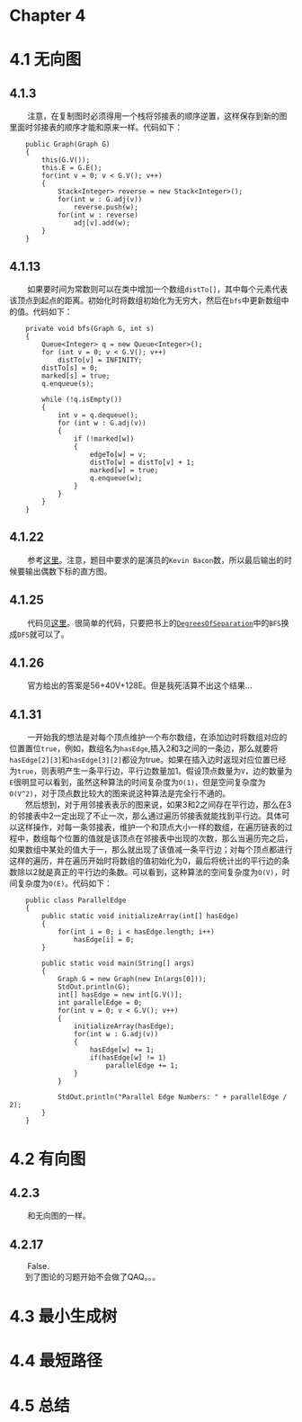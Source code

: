 # Chapter 4
# 4.1 无向图
## 4.1.3
&emsp;&emsp; 注意，在复制图时必须得用一个栈将邻接表的顺序逆置，这样保存到新的图里面时邻接表的顺序才能和原来一样。代码如下：

        public Graph(Graph G)
        {
            this(G.V());
            this.E = G.E();
            for(int v = 0; v < G.V(); v++)
            {
            	Stack<Integer> reverse = new Stack<Integer>();
                for(int w : G.adj(v))
                	reverse.push(w);
                for(int w : reverse)
                	adj[v].add(w);
            }
        }
## 4.1.13
&emsp;&emsp; 如果要时间为常数则可以在类中增加一个数组`distTo[]`，其中每个元素代表该顶点到起点的距离。初始化时将数组初始化为无穷大，然后在`bfs`中更新数组中的值。代码如下：

		private void bfs(Graph G, int s) 
        {
        	Queue<Integer> q = new Queue<Integer>();
        	for (int v = 0; v < G.V(); v++)
            	distTo[v] = INFINITY;
        	distTo[s] = 0;
        	marked[s] = true;
        	q.enqueue(s);

        	while (!q.isEmpty()) 
            {
            	int v = q.dequeue();
            	for (int w : G.adj(v)) 
                {
                    if (!marked[w]) 
                    {
                        edgeTo[w] = v;
                        distTo[w] = distTo[v] + 1;
                        marked[w] = true;
                        q.enqueue(w);
                    }
                }
            }
        }
## 4.1.22
&emsp;&emsp; 参考[这里](https://algs4.cs.princeton.edu/41graph/BaconHistogram.java.html)。注意，题目中要求的是演员的`Kevin Bacon`数，所以最后输出的时候要输出偶数下标的直方图。
## 4.1.25
&emsp;&emsp; 代码见[这里](https://algs4.cs.princeton.edu/41graph/DegreesOfSeparationDFS.java.html)。很简单的代码，只要把书上的[`DegreesOfSeparation`](https://algs4.cs.princeton.edu/41graph/DegreesOfSeparation.java.html)中的`BFS`换成`DFS`就可以了。
## 4.1.26
&emsp;&emsp; 官方给出的答案是56+40V+128E。但是我死活算不出这个结果...
## 4.1.31
&emsp;&emsp; 一开始我的想法是对每个顶点维护一个布尔数组，在添加边时将数组对应的位置置位`true`，例如，数组名为`hasEdge`,插入2和3之间的一条边，那么就要将`hasEdge[2][3]`和`hasEdge[3][2]`都设为true。如果在插入边时返现对应位置已经为`true`，则表明产生一条平行边，平行边数量加1。假设顶点数量为`V`，边的数量为`E`很明显可以看到，虽然这种算法的时间复杂度为`O(1)`，但是空间复杂度为`O(V^2)`，对于顶点数比较大的图来说这种算法是完全行不通的。  
&emsp;&emsp;然后想到，对于用邻接表表示的图来说，如果3和2之间存在平行边，那么在3的邻接表中2一定出现了不止一次，那么通过遍历邻接表就能找到平行边。具体可以这样操作，对每一条邻接表，维护一个和顶点大小一样的数组，在遍历链表的过程中，数组每个位置的值就是该顶点在邻接表中出现的次数，那么当遍历完之后，如果数组中某处的值大于一，那么就出现了该值减一条平行边；对每个顶点都进行这样的遍历，并在遍历开始时将数组的值初始化为0，最后将统计出的平行边的条数除以2就是真正的平行边的条数。可以看到，这种算法的空间复杂度为`O(V)`，时间复杂度为`O(E)`。代码如下：

		public class ParallelEdge
        {
            public static void initializeArray(int[] hasEdge)
            {
                for(int i = 0; i < hasEdge.length; i++)
                    hasEdge[i] = 0;
            }

            public static void main(String[] args)
            {
                Graph G = new Graph(new In(args[0]));
                StdOut.println(G);
                int[] hasEdge = new int[G.V()];
                int parallelEdge = 0;
                for(int v = 0; v < G.V(); v++)
                {
                    initializeArray(hasEdge);
                    for(int w : G.adj(v))
                    {
                        hasEdge[w] += 1;
                        if(hasEdge[w] != 1)
                            parallelEdge += 1;
                    }
                }

                StdOut.println("Parallel Edge Numbers: " + parallelEdge / 2);
            }
        }
        
# 4.2 有向图
## 4.2.3  
&emsp;&emsp; 和无向图的一样。
## 4.2.17
&emsp;&emsp; False.  
&emsp;&emsp;到了图论的习题开始不会做了QAQ。。。
# 4.3 最小生成树
# 4.4 最短路径
# 4.5 总结

